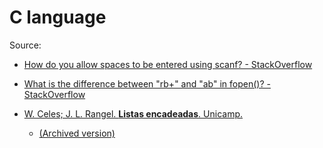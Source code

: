 # C language

Source:
 * [How do you allow spaces to be entered using scanf? - StackOverflow](https://stackoverflow.com/questions/1247989/how-do-you-allow-spaces-to-be-entered-using-scanf)

 * [What is the difference between "rb+" and "ab" in fopen()? - StackOverflow](https://stackoverflow.com/questions/43978465/what-is-the-difference-between-rb-and-ab-in-fopen)

 * [W. Celes; J. L. Rangel. **Listas encadeadas**. Unicamp.](https://www.ic.unicamp.br/~ra069320/PED/MC102/1s2008/Apostilas/Cap10.pdf)
    * [(Archived version)](https://web.archive.org/web/20220421033620/https://www.ic.unicamp.br/~ra069320/PED/MC102/1s2008/Apostilas/Cap10.pdf)
